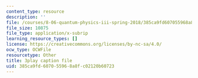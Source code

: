 ```yaml
---
content_type: resource
description: ''
file: /courses/8-06-quantum-physics-iii-spring-2018/385ca9fd607055968a8fc02120b60723_RWPfOV0CV5Y.vtt
file_size: 10875
file_type: application/x-subrip
learning_resource_types: []
license: https://creativecommons.org/licenses/by-nc-sa/4.0/
ocw_type: OCWFile
resourcetype: Other
title: 3play caption file
uid: 385ca9fd-6070-5596-8a8f-c02120b60723
---
```

